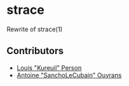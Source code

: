 # strace
Rewrite of strace(1)

## Contributors

* [Louis "Kureuil" Person](https://github.com/kureuil)
* [Antoine "SanchoLeCubain" Ouvrans](https://github.com/SanchoLeCubain)
